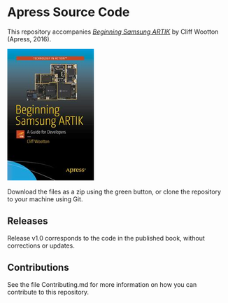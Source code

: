 # Apress Source Code

This repository accompanies [*Beginning Samsung ARTIK*](http://www.apress.com/9781484219515) by Cliff Wootton (Apress, 2016).

![Cover image](9781484219515.jpg)

Download the files as a zip using the green button, or clone the repository to your machine using Git.

## Releases

Release v1.0 corresponds to the code in the published book, without corrections or updates.

## Contributions

See the file Contributing.md for more information on how you can contribute to this repository.
